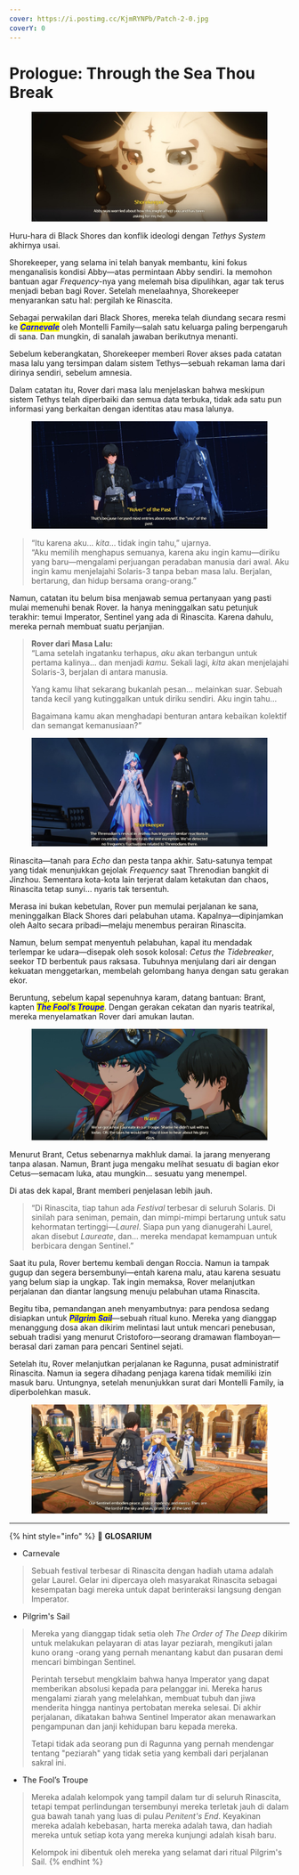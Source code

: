 ```yaml
---
cover: https://i.postimg.cc/KjmRYNPb/Patch-2-0.jpg
coverY: 0
---
```


# Prologue: Through the Sea Thou Break

<figure><img src="../../../../.gitbook/assets/lore/main-story/chapter-2/Prologue_Chapter2_Picture1.jpg" alt=""><figcaption></figcaption></figure>

Huru-hara di Black Shores dan konflik ideologi dengan _Tethys System_ akhirnya usai.

Shorekeeper, yang selama ini telah banyak membantu, kini fokus menganalisis kondisi Abby—atas permintaan Abby sendiri. Ia memohon bantuan agar _Frequency_-nya yang melemah bisa dipulihkan, agar tak terus menjadi beban bagi Rover. Setelah menelaahnya, Shorekeeper menyarankan satu hal: pergilah ke Rinascita.

Sebagai perwakilan dari Black Shores, mereka telah diundang secara resmi ke _<mark style="color:blue;">**Carnevale**</mark>_ oleh Montelli Family—salah satu keluarga paling berpengaruh di sana. Dan mungkin, di sanalah jawaban berikutnya menanti.

Sebelum keberangkatan, Shorekeeper memberi Rover akses pada catatan masa lalu yang tersimpan dalam sistem Tethys—sebuah rekaman lama dari dirinya sendiri, sebelum amnesia.

Dalam catatan itu, Rover dari masa lalu menjelaskan bahwa meskipun sistem Tethys telah diperbaiki dan semua data terbuka, tidak ada satu pun informasi yang berkaitan dengan identitas atau masa lalunya.

<figure><img src="../../../../.gitbook/assets/lore/main-story/chapter-2/Prologue_Chapter2_Picture2.jpg" alt=""><figcaption></figcaption></figure>

> “Itu karena aku… _kita_… tidak ingin tahu,” ujarnya.\
> “Aku memilih menghapus semuanya, karena aku ingin kamu—diriku yang baru—mengalami perjuangan peradaban manusia dari awal. Aku ingin kamu menjelajahi Solaris-3 tanpa beban masa lalu. Berjalan, bertarung, dan hidup bersama orang-orang.”

Namun, catatan itu belum bisa menjawab semua pertanyaan yang pasti mulai memenuhi benak Rover. Ia hanya meninggalkan satu petunjuk terakhir: temui Imperator, Sentinel yang ada di Rinascita. Karena dahulu, mereka pernah membuat suatu perjanjian.

> **Rover dari Masa Lalu:**\
> “Lama setelah ingatanku terhapus, _aku_ akan terbangun untuk pertama kalinya… dan menjadi _kamu_. Sekali lagi, _kita_ akan menjelajahi Solaris-3, berjalan di antara manusia.
>
> Yang kamu lihat sekarang bukanlah pesan… melainkan suar. Sebuah tanda kecil yang kutinggalkan untuk diriku sendiri. Aku ingin tahu…
>
> Bagaimana kamu akan menghadapi benturan antara kebaikan kolektif dan semangat kemanusiaan?”

<figure><img src="../../../../.gitbook/assets/lore/main-story/chapter-2/Prologue_Chapter2_Picture3.jpg" alt=""><figcaption></figcaption></figure>

Rinascita—tanah para _Echo_ dan pesta tanpa akhir. Satu-satunya tempat yang tidak menunjukkan gejolak _Frequency_ saat Threnodian bangkit di Jinzhou. Sementara kota-kota lain terjerat dalam ketakutan dan chaos, Rinascita tetap sunyi… nyaris tak tersentuh.

Merasa ini bukan kebetulan, Rover pun memulai perjalanan ke sana, meninggalkan Black Shores dari pelabuhan utama. Kapalnya—dipinjamkan oleh Aalto secara pribadi—melaju menembus perairan Rinascita.

Namun, belum sempat menyentuh pelabuhan, kapal itu mendadak terlempar ke udara—disepak oleh sosok kolosal: _Cetus the Tidebreaker_, seekor TD berbentuk paus raksasa. Tubuhnya menjulang dari air dengan kekuatan menggetarkan, membelah gelombang hanya dengan satu gerakan ekor.

Beruntung, sebelum kapal sepenuhnya karam, datang bantuan: Brant, kapten _<mark style="color:blue;">**The Fool’s Troupe**</mark>_. Dengan gerakan cekatan dan nyaris teatrikal, mereka menyelamatkan Rover dari amukan lautan.

<figure><img src="../../../../.gitbook/assets/lore/main-story/chapter-2/Prologue_Chapter2_Picture4.jpg" alt=""><figcaption></figcaption></figure>

Menurut Brant, Cetus sebenarnya makhluk damai. Ia jarang menyerang tanpa alasan. Namun, Brant juga mengaku melihat sesuatu di bagian ekor Cetus—semacam luka, atau mungkin… sesuatu yang menempel.

Di atas dek kapal, Brant memberi penjelasan lebih jauh.

> “Di Rinascita, tiap tahun ada _Festival_ terbesar di seluruh Solaris. Di sinilah para seniman, pemain, dan mimpi-mimpi bertarung untuk satu kehormatan tertinggi—_Laurel_. Siapa pun yang dianugerahi Laurel, akan disebut _Laureate_, dan… mereka mendapat kemampuan untuk berbicara dengan Sentinel.”

Saat itu pula, Rover bertemu kembali dengan Roccia. Namun ia tampak gugup dan segera bersembunyi—entah karena malu, atau karena sesuatu yang belum siap ia ungkap. Tak ingin memaksa, Rover melanjutkan perjalanan dan diantar langsung menuju pelabuhan utama Rinascita.

Begitu tiba, pemandangan aneh menyambutnya: para pendosa sedang disiapkan untuk _<mark style="color:blue;">**Pilgrim Sail**</mark>_—sebuah ritual kuno. Mereka yang dianggap menanggung dosa akan dikirim melintasi laut untuk mencari penebusan, sebuah tradisi yang menurut Cristoforo—seorang dramawan flamboyan—berasal dari zaman para pencari Sentinel sejati.

Setelah itu, Rover melanjutkan perjalanan ke Ragunna, pusat administratif Rinascita. Namun ia segera dihadang penjaga karena tidak memiliki izin masuk baru. Untungnya, setelah menunjukkan surat dari Montelli Family, ia diperbolehkan masuk.

<figure><img src="../../../../.gitbook/assets/lore/main-story/chapter-2/Prologue_Chapter2_Picture5.jpg" alt=""><figcaption></figcaption></figure>

***

{% hint style="info" %}
:notebook: **GLOSARIUM**

* Carnevale

> Sebuah festival terbesar di Rinascita dengan hadiah utama adalah gelar Laurel. Gelar ini dipercaya oleh masyarakat Rinascita sebagai kesempatan bagi mereka untuk dapat berinteraksi langsung dengan Imperator.

* Pilgrim's Sail

> Mereka yang dianggap tidak setia oleh _The Order of The Deep_ dikirim untuk melakukan pelayaran di atas layar peziarah, mengikuti jalan kuno orang -orang yang pernah menantang kabut dan pusaran demi mencari bimbingan Sentinel.
>
> Perintah tersebut mengklaim bahwa hanya Imperator yang dapat memberikan absolusi kepada para pelanggar ini. Mereka harus mengalami ziarah yang melelahkan, membuat tubuh dan jiwa menderita hingga nantinya pertobatan mereka selesai. Di akhir perjalanan, dikatakan bahwa Sentinel Imperator akan menawarkan pengampunan dan janji kehidupan baru kepada mereka.
>
> Tetapi tidak ada seorang pun di Ragunna yang pernah mendengar tentang "peziarah" yang tidak setia yang kembali dari perjalanan sakral ini.

* The Fool’s Troupe

> Mereka adalah kelompok yang tampil dalam tur di seluruh Rinascita, tetapi tempat perlindungan tersembunyi mereka terletak jauh di dalam gua bawah tanah yang luas di pulau _Penitent's End_. Keyakinan mereka adalah kebebasan, harta mereka adalah tawa, dan hadiah mereka untuk setiap kota yang mereka kunjungi adalah kisah baru.
>
> Kelompok ini dibentuk oleh mereka yang selamat dari ritual Pilgrim's Sail.
{% endhint %}
